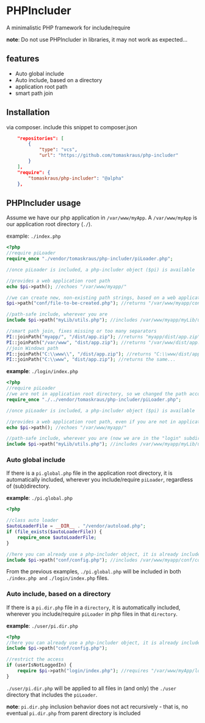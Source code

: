 # PHPIncluder

A minimalistic PHP framework for include/require

**note**: Do not use PHPIncluder in libraries, it may not work as expected...

## features

* Auto global include
* Auto include, based on a directory 
* application root path
* smart path join

## Installation

via composer. include this snippet to composer.json
```json
    "repositories": [
        {
            "type": "vcs",
            "url": "https://github.com/tomaskraus/php-includer"
        }
    ],
    "require": {        
        "tomaskraus/php-includer": "@alpha"
    },
```

## PHPIncluder usage

Assume we have our php application in `/var/www/myApp`. A `/var/www/myApp` is our application root directory (`./`). 

example: `./index.php`
```php
<?php
//require piLoader
require_once "./vendor/tomaskraus/php-includer/piLoader.php";

//once piLoader is included, a php-includer object ($pi) is available

//provides a web application root path
echo $pi->path(); //echoes "/var/www/myapp/"

//we can create new, non-existing path strings, based on a web application root
$pi->path("conf/file-to-be-created.php"); //returns "/var/www/myapp/conf/file-to-be-created.php".

//path-safe include, wherever you are
include $pi->path("myLib/utils.php"); //includes /var/www/myapp/myLib/utils.php

//smart path join, fixes missing or too many separators
PI::joinPath("myapp/", "/dist/app.zip"); //returns "myapp/dist/app.zip"
PI::joinPath("/var/www", "dist/app.zip"); //returns "/var/www/dist/app.zip", preserves a root slash
//join Windows path
PI::joinPath("C:\\www\\", "/dist/app.zip"); //returns "C:\\www/dist/app.zip", mixed result for Windows path (still works in PHP) 
PI::joinPath("C:\\www", "dist/app.zip"); //returns the same...
```
**example**: `./login/index.php`
```php
<?php
//require piLoader
//we are not in application root directory, so we changed the path accordingly
require_once "./../vendor/tomaskraus/php-includer/piLoader.php";

//once piLoader is included, a php-includer object ($pi) is available

//provides a web application root path, even if you are not in application root directory
echo $pi->path(); //echoes "/var/www/myapp/"

//path-safe include, wherever you are (now we are in the "login" subdirectory)
include $pi->path("myLib/utils.php"); //includes /var/www/myapp/myLib/utils.php

```

### Auto global include

If there is a `pi.global.php` file in the application root directory, it is automatically included, wherever you include/require `piLoader`, regardless of (sub)directory.

**example**: `./pi.global.php`
```php
<?php

//class auto loader
$autoLoaderFile = __DIR__ . "/vendor/autoload.php";
if (file_exists($autoLoaderFile)) {
    require_once $autoLoaderFile;
}

//here you can already use a php-includer object, it is already included 
include $pi->path("conf/config.php"); //includes /var/www/myapp/conf/config.php
```

From the previous examples, `./pi.global.php` will be included in both `./index.php and` `./login/index.php` files.

### Auto include, based on a directory

If there is a `pi.dir.php` file in a `directory`, it is automatically included, wherever you include/require `piLoader` in php files in that `directory`.

**example**: `./user/pi.dir.php`
```php
<?php
//here you can already use a php-includer object, it is already included
include $pi->path("conf/config.php");

//restrict the access
if (userIsNotLoggedIn) {
    require $pi->path("login/index.php"); //requires "/var/www/myApp/login/index.php"
}
```

`./user/pi.dir.php` will be applied to all files in (and only) the `./user` directory that includes the `piLoader`.

**note**: `pi.dir.php` inclusion behavior does not act recursively - that is, no eventual `pi.dir.php` from parent directory is included
